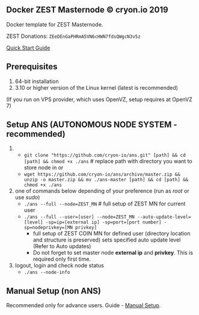 ## Docker ZEST Masternode © cryon.io 2019

Docker template for ZEST Masternode.


ZEST Donations: `ZEeDEnGaPHRmA5VN6cHWN7fdsQWgcN3v5z`

[Quick Start Guide](https://github.com/cryon-io/docker-zest-mn/wiki/Quickstart---ANS)

## Prerequisites 

1. 64-bit installation
2. 3.10 or higher version of the Linux kernel (latest is recommended)

(If you run on VPS provider, which uses OpenVZ, setup requires at OpenVZ 7)

## Setup ANS (AUTONOMOUS NODE SYSTEM - recommended)

1. - `git clone "https://github.com/cryon-io/ans.git" [path] && cd [path] && chmod +x ./ans` # replace path with directory you want to store node in
   or 
   - `wget https://github.com/cryon-io/ans/archive/master.zip && unzip -o master.zip && mv ./ans-master [path] && cd [path] && chmod +x ./ans`
2. one of commands below depending of your preference (run as *root* or use *sudo*)
    - `./ans --full --node=ZEST_MN` # full setup of ZEST MN for current user
    - `./ans --full --user=[user] --node=ZEST_MN --auto-update-level=[level] -sp=ip=[external ip] -sp=port=[port number] -sp=nodeprivkey=[MN privkey]` 
        * full setup of ZEST COIN MN for defined user (directory location and structure is preserved) sets specified auto update level (Refer to Auto updates)
        * Do not forget to set master node **external ip** and **privkey**. This is required only first time.
3.  logout, login and check node status
    - `./ans --node-info`

## Manual Setup (non ANS)

Recommended only for advance users. Guide - [Manual Setup](https://github.com/cryon-io/docker-zest-mn/wiki/Manual-Setup).
